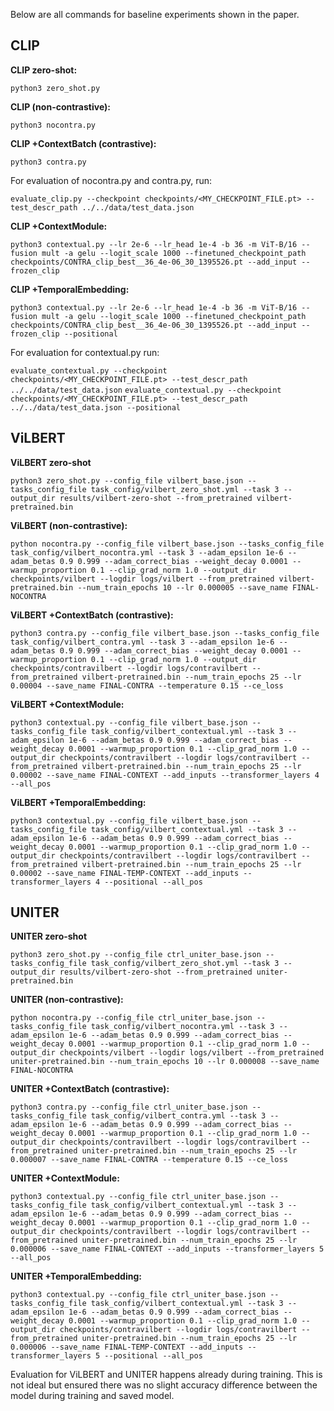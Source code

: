 Below are all commands for baseline experiments shown in the paper.

## CLIP
**CLIP zero-shot:**

`python3 zero_shot.py`

**CLIP (non-contrastive):**

`python3 nocontra.py`

**CLIP +ContextBatch (contrastive):**

`python3 contra.py`

For evaluation of nocontra.py and contra.py, run:

`evaluate_clip.py --checkpoint checkpoints/<MY_CHECKPOINT_FILE.pt> --test_descr_path ../../data/test_data.json`

**CLIP +ContextModule:**

`python3 contextual.py --lr 2e-6 --lr_head 1e-4 -b 36 -m ViT-B/16 --fusion mult -a gelu --logit_scale 1000 --finetuned_checkpoint_path checkpoints/CONTRA_clip_best__36_4e-06_30_1395526.pt --add_input --frozen_clip`

**CLIP +TemporalEmbedding:**

`python3 contextual.py --lr 2e-6 --lr_head 1e-4 -b 36 -m ViT-B/16 --fusion mult -a gelu --logit_scale 1000 --finetuned_checkpoint_path checkpoints/CONTRA_clip_best__36_4e-06_30_1395526.pt --add_input --frozen_clip --positional`

For evaluation for contextual.py run:

`evaluate_contextual.py --checkpoint checkpoints/<MY_CHECKPOINT_FILE.pt> --test_descr_path ../../data/test_data.json`
`evaluate_contextual.py --checkpoint checkpoints/<MY_CHECKPOINT_FILE.pt> --test_descr_path ../../data/test_data.json --positional`

## ViLBERT

**ViLBERT zero-shot**

`python3 zero_shot.py --config_file vilbert_base.json --tasks_config_file task_config/vilbert_zero_shot.yml --task 3 --output_dir results/vilbert-zero-shot --from_pretrained vilbert-pretrained.bin`

**ViLBERT (non-contrastive):**

`python nocontra.py --config_file vilbert_base.json --tasks_config_file task_config/vilbert_nocontra.yml --task 3 --adam_epsilon 1e-6 --adam_betas 0.9 0.999 --adam_correct_bias --weight_decay 0.0001 --warmup_proportion 0.1 --clip_grad_norm 1.0 --output_dir checkpoints/vilbert --logdir logs/vilbert --from_pretrained vilbert-pretrained.bin --num_train_epochs 10 --lr 0.000005 --save_name FINAL-NOCONTRA`

**ViLBERT +ContextBatch (contrastive):**

`python3 contra.py --config_file vilbert_base.json --tasks_config_file task_config/vilbert_contra.yml --task 3 --adam_epsilon 1e-6 --adam_betas 0.9 0.999 --adam_correct_bias --weight_decay 0.0001 --warmup_proportion 0.1 --clip_grad_norm 1.0 --output_dir checkpoints/contravilbert --logdir logs/contravilbert --from_pretrained vilbert-pretrained.bin --num_train_epochs 25 --lr 0.00004 --save_name FINAL-CONTRA --temperature 0.15 --ce_loss`

**ViLBERT +ContextModule:**

`python3 contextual.py --config_file vilbert_base.json --tasks_config_file task_config/vilbert_contextual.yml --task 3 --adam_epsilon 1e-6 --adam_betas 0.9 0.999 --adam_correct_bias --weight_decay 0.0001 --warmup_proportion 0.1 --clip_grad_norm 1.0 --output_dir checkpoints/contravilbert --logdir logs/contravilbert --from_pretrained vilbert-pretrained.bin --num_train_epochs 25 --lr 0.00002 --save_name FINAL-CONTEXT --add_inputs --transformer_layers 4 --all_pos`

**ViLBERT +TemporalEmbedding:**

`python3 contextual.py --config_file vilbert_base.json --tasks_config_file task_config/vilbert_contextual.yml --task 3 --adam_epsilon 1e-6 --adam_betas 0.9 0.999 --adam_correct_bias --weight_decay 0.0001 --warmup_proportion 0.1 --clip_grad_norm 1.0 --output_dir checkpoints/contravilbert --logdir logs/contravilbert --from_pretrained vilbert-pretrained.bin --num_train_epochs 25 --lr 0.00002 --save_name FINAL-TEMP-CONTEXT --add_inputs --transformer_layers 4 --positional --all_pos`

## UNITER

**UNITER zero-shot**

`python3 zero_shot.py --config_file ctrl_uniter_base.json --tasks_config_file task_config/vilbert_zero_shot.yml --task 3 --output_dir results/vilbert-zero-shot --from_pretrained uniter-pretrained.bin`

**UNITER (non-contrastive):**

`python nocontra.py --config_file ctrl_uniter_base.json --tasks_config_file task_config/vilbert_nocontra.yml --task 3 --adam_epsilon 1e-6 --adam_betas 0.9 0.999 --adam_correct_bias --weight_decay 0.0001 --warmup_proportion 0.1 --clip_grad_norm 1.0 --output_dir checkpoints/vilbert --logdir logs/vilbert --from_pretrained uniter-pretrained.bin --num_train_epochs 10 --lr 0.000008 --save_name FINAL-NOCONTRA`

**UNITER +ContextBatch (contrastive):**

`python3 contra.py --config_file ctrl_uniter_base.json --tasks_config_file task_config/vilbert_contra.yml --task 3 --adam_epsilon 1e-6 --adam_betas 0.9 0.999 --adam_correct_bias --weight_decay 0.0001 --warmup_proportion 0.1 --clip_grad_norm 1.0 --output_dir checkpoints/contravilbert --logdir logs/contravilbert --from_pretrained uniter-pretrained.bin --num_train_epochs 25 --lr 0.000007 --save_name FINAL-CONTRA --temperature 0.15 --ce_loss`

**UNITER +ContextModule:**

`python3 contextual.py --config_file ctrl_uniter_base.json --tasks_config_file task_config/vilbert_contextual.yml --task 3 --adam_epsilon 1e-6 --adam_betas 0.9 0.999 --adam_correct_bias --weight_decay 0.0001 --warmup_proportion 0.1 --clip_grad_norm 1.0 --output_dir checkpoints/contravilbert --logdir logs/contravilbert --from_pretrained uniter-pretrained.bin --num_train_epochs 25 --lr 0.000006 --save_name FINAL-CONTEXT --add_inputs --transformer_layers 5 --all_pos`

**UNITER +TemporalEmbedding:**

`python3 contextual.py --config_file ctrl_uniter_base.json --tasks_config_file task_config/vilbert_contextual.yml --task 3 --adam_epsilon 1e-6 --adam_betas 0.9 0.999 --adam_correct_bias --weight_decay 0.0001 --warmup_proportion 0.1 --clip_grad_norm 1.0 --output_dir checkpoints/contravilbert --logdir logs/contravilbert --from_pretrained uniter-pretrained.bin --num_train_epochs 25 --lr 0.000006 --save_name FINAL-TEMP-CONTEXT --add_inputs --transformer_layers 5 --positional --all_pos`

Evaluation for ViLBERT and UNITER happens already during training. This is not ideal but ensured there was no slight accuracy difference between the model during training and saved model.
